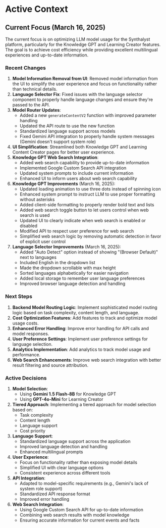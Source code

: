 # Active Context

## Current Focus (March 16, 2025)

The current focus is on optimizing LLM model usage for the Synthalyst platform, particularly for the Knowledge GPT and Learning Creator features. The goal is to achieve cost efficiency while providing excellent multilingual experiences and up-to-date information.

### Recent Changes

1. **Model Information Removal from UI**: Removed model information from the UI to simplify the user experience and focus on functionality rather than technical details.
2. **Language Selector Fix**: Fixed issues with the language selector component to properly handle language changes and ensure they're passed to the API.
3. **Model Router Updates**:
   - Added a new `generateContentV2` function with improved parameter handling
   - Updated the API route to use the new function
   - Standardized language support across models
   - Fixed Gemini API integration to properly handle system messages (Gemini doesn't support system role)
4. **UI Simplification**: Streamlined both Knowledge GPT and Learning Content Creator pages for better user experience.
5. **Knowledge GPT Web Search Integration**:
   - Added web search capability to provide up-to-date information
   - Implemented Google Custom Search API integration
   - Updated system prompts to include current information
   - Enhanced UI to inform users about web search capability
6. **Knowledge GPT Improvements** (March 16, 2025):
   - Updated loading animation to use three dots instead of spinning icon
   - Enhanced system prompt to instruct LLM to use proper formatting without asterisks
   - Added client-side formatting to properly render bold text and lists
   - Added web search toggle button to let users control when web search is used
   - Updated UI to clearly indicate when web search is enabled or disabled
   - Modified API to respect user preference for web search
   - Simplified web search logic by removing automatic detection in favor of explicit user control
7. **Language Selector Improvements** (March 16, 2025):
   - Added "Auto Detect" option instead of showing "(Browser Default)" next to languages
   - Included English in the dropdown list
   - Made the dropdown scrollable with max height
   - Sorted languages alphabetically for easier navigation
   - Added local storage to remember user language preferences
   - Improved browser language detection and handling

### Next Steps

1. **Backend Model Routing Logic**: Implement sophisticated model routing logic based on task complexity, content length, and language.
2. **Cost Optimization Features**: Add features to track and optimize model usage costs.
3. **Enhanced Error Handling**: Improve error handling for API calls and model responses.
4. **User Preference Settings**: Implement user preference settings for language selection.
5. **Analytics Implementation**: Add analytics to track model usage and performance.
6. **Web Search Enhancements**: Improve web search integration with better result filtering and source attribution.

### Active Decisions

1. **Model Selection**:
   - Using **Gemini 1.5 Flash-8B** for Knowledge GPT
   - Using **GPT-4o-Mini** for Learning Creator
2. **Tiered Approach**: Implementing a tiered approach for model selection based on:
   - Task complexity
   - Content length
   - Language support
   - Cost priority
3. **Language Support**:
   - Standardized language support across the application
   - Improved language detection and handling
   - Enhanced multilingual prompts
4. **User Experience**:
   - Focus on functionality rather than exposing model details
   - Simplified UI with clear language options
   - Consistent experience across different tools
5. **API Integration**:
   - Adapted to model-specific requirements (e.g., Gemini's lack of system role support)
   - Standardized API response format
   - Improved error handling
6. **Web Search Integration**:
   - Using Google Custom Search API for up-to-date information
   - Combining web search results with model knowledge
   - Ensuring accurate information for current events and facts
